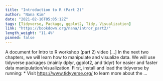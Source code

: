 ```yaml
---
title: "Introduction to R (Part 2)"
author: "Nana Kim"
date: "2021-02-16T05:05:12Z"
tags: [Tidyverse, Package, ggplot2, Tidy, Visualization]
link: "https://bookdown.org/nana/intror_part2/"
length_weight: "11.4%"
pinned: false
---
```


A document for Intro to R workshop (part 2) video [...] In the next two chapters, we will learn how to manipulate and visualize data. We will use tidyverse packages (mainly dplyr, ggplot2, and tidyr) for easier and faster data manipulation/visualization. First, install and load the tidyverse by running: * Visit https://www.tidyverse.org/ to learn more about the ...
